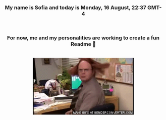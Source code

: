 


<div align="center">
<h3 >My name is Sofia and today is Monday, 16 August, 22:37 GMT-4</h3><br>
<h3 >For now, me and my personalities are working to create a fun Readme 👋
</h3><br>
<img src='img/dwight.gif' alt='working...'/>
</div>
